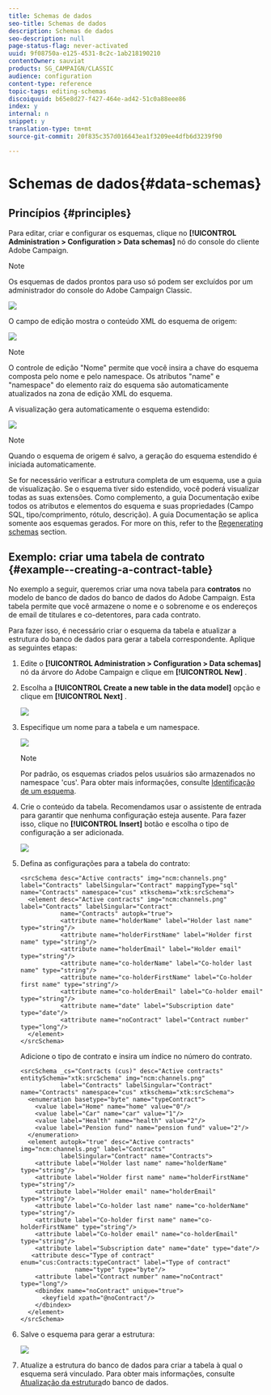 ```yaml
---
title: Schemas de dados
seo-title: Schemas de dados
description: Schemas de dados
seo-description: null
page-status-flag: never-activated
uuid: 9f08750a-e125-4531-8c2c-1ab218190210
contentOwner: sauviat
products: SG_CAMPAIGN/CLASSIC
audience: configuration
content-type: reference
topic-tags: editing-schemas
discoiquuid: b65e8d27-f427-464e-ad42-51c0a88eee86
index: y
internal: n
snippet: y
translation-type: tm+mt
source-git-commit: 20f835c357d016643ea1f3209ee4dfb6d3239f90

---
```



# Schemas de dados{#data-schemas}

## Princípios {#principles}

Para editar, criar e configurar os esquemas, clique no **[!UICONTROL Administration > Configuration > Data schemas]** nó do console do cliente Adobe Campaign.

>[!NOTE]
>
>Os esquemas de dados prontos para uso só podem ser excluídos por um administrador do console do Adobe Campaign Classic.

![](assets/d_ncs_integration_schema_navtree.png)

O campo de edição mostra o conteúdo XML do esquema de origem:

![](assets/d_ncs_integration_schema_edition.png)

>[!NOTE]
>
>O controle de edição &quot;Nome&quot; permite que você insira a chave do esquema composta pelo nome e pelo namespace. Os atributos &quot;name&quot; e &quot;namespace&quot; do elemento raiz do esquema são automaticamente atualizados na zona de edição XML do esquema.

A visualização gera automaticamente o esquema estendido:

![](assets/d_ncs_integration_schema_edition2.png)

>[!NOTE]
>
>Quando o esquema de origem é salvo, a geração do esquema estendido é iniciada automaticamente.

Se for necessário verificar a estrutura completa de um esquema, use a guia de visualização. Se o esquema tiver sido estendido, você poderá visualizar todas as suas extensões. Como complemento, a guia Documentação exibe todos os atributos e elementos do esquema e suas propriedades (Campo SQL, tipo/comprimento, rótulo, descrição). A guia Documentação se aplica somente aos esquemas gerados. For more on this, refer to the [Regenerating schemas](../../configuration/using/regenerating-schemas.md) section.

## Exemplo: criar uma tabela de contrato {#example--creating-a-contract-table}

No exemplo a seguir, queremos criar uma nova tabela para **contratos** no modelo de banco de dados do banco de dados do Adobe Campaign. Esta tabela permite que você armazene o nome e o sobrenome e os endereços de email de titulares e co-detentores, para cada contrato.

Para fazer isso, é necessário criar o esquema da tabela e atualizar a estrutura do banco de dados para gerar a tabela correspondente. Aplique as seguintes etapas:

1. Edite o **[!UICONTROL Administration > Configuration > Data schemas]** nó da árvore do Adobe Campaign e clique em **[!UICONTROL New]** .
1. Escolha a **[!UICONTROL Create a new table in the data model]** opção e clique em **[!UICONTROL Next]** .

   ![](assets/s_ncs_configuration_create_new_schema.png)

1. Especifique um nome para a tabela e um namespace.

   ![](assets/s_ncs_configuration_create_new_param.png)

   >[!NOTE]
   >
   >Por padrão, os esquemas criados pelos usuários são armazenados no namespace &#39;cus&#39;. Para obter mais informações, consulte [Identificação de um esquema](../../configuration/using/about-schema-reference.md#identification-of-a-schema).

1. Crie o conteúdo da tabela. Recomendamos usar o assistente de entrada para garantir que nenhuma configuração esteja ausente. Para fazer isso, clique no **[!UICONTROL Insert]** botão e escolha o tipo de configuração a ser adicionada.

   ![](assets/s_ncs_configuration_create_new_content.png)

1. Defina as configurações para a tabela do contrato:

   ```
   <srcSchema desc="Active contracts" img="ncm:channels.png" label="Contracts" labelSingular="Contract" mappingType="sql" name="Contracts" namespace="cus" xtkschema="xtk:srcSchema">
     <element desc="Active contracts" img="ncm:channels.png" label="Contracts" labelSingular="Contract"
              name="Contracts" autopk="true">
              <attribute name="holderName" label="Holder last name" type="string"/>
              <attribute name="holderFirstName" label="Holder first name" type="string"/>
              <attribute name="holderEmail" label="Holder email" type="string"/>
              <attribute name="co-holderName" label="Co-holder last name" type="string"/>           
              <attribute name="co-holderFirstName" label="Co-holder first name" type="string"/>           
              <attribute name="co-holderEmail" label="Co-holder email" type="string"/>    
              <attribute name="date" label="Subscription date" type="date"/>     
              <attribute name="noContract" label="Contract number" type="long"/>  
     </element>
   </srcSchema>
   ```

   Adicione o tipo de contrato e insira um índice no número do contrato.

   ```
   <srcSchema _cs="Contracts (cus)" desc="Active contracts" entitySchema="xtk:srcSchema" img="ncm:channels.png"
              label="Contracts" labelSingular="Contract" name="Contracts" namespace="cus" xtkschema="xtk:srcSchema">
     <enumeration basetype="byte" name="typeContract">
       <value label="Home" name="home" value="0"/>
       <value label="Car" name="car" value="1"/>
       <value label="Health" name="health" value="2"/>
       <value label="Pension fund" name="pension fund" value="2"/>
     </enumeration>
     <element autopk="true" desc="Active contracts" img="ncm:channels.png" label="Contracts"
              labelSingular="Contract" name="Contracts">
       <attribute label="Holder last name" name="holderName" type="string"/>
       <attribute label="Holder first name" name="holderFirstName" type="string"/>
       <attribute label="Holder email" name="holderEmail" type="string"/>
       <attribute label="Co-holder last name" name="co-holderName" type="string"/>
       <attribute label="Co-holder first name" name="co-holderFirstName" type="string"/>
       <attribute label="Co-holder email" name="co-holderEmail" type="string"/>
       <attribute label="Subscription date" name="date" type="date"/>
      <attribute desc="Type of contract" enum="cus:Contracts:typeContract" label="Type of contract"
                  name="type" type="byte"/>
       <attribute label="Contract number" name="noContract" type="long"/>
       <dbindex name="noContract" unique="true">
         <keyfield xpath="@noContract"/>
       </dbindex>
     </element>
   </srcSchema>
   ```

1. Salve o esquema para gerar a estrutura:

   ![](assets/s_ncs_configuration_structure.png)

1. Atualize a estrutura do banco de dados para criar a tabela à qual o esquema será vinculado. Para obter mais informações, consulte [Atualização da estrutura](../../configuration/using/updating-the-database-structure.md)do banco de dados.

